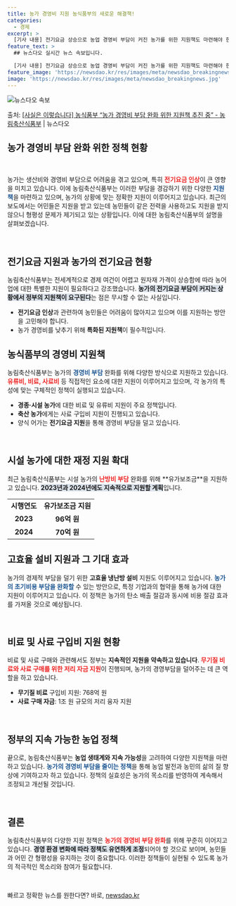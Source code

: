 ```yaml
---
title: 농가 경영비 지원 농식품부의 새로운 해결책!
categories:
  - 경제
excerpt: >
  [기사 내용] 전기요금 상승으로 농업 경영비 부담이 커진 농가를 위한 지원책도 마련해야 한다. 전기요금 인상…
feature_text: >
  ## 뉴스다오 실시간 뉴스 속보입니다.

  [기사 내용] 전기요금 상승으로 농업 경영비 부담이 커진 농가를 위한 지원책도 마련해야 한다. 전기요금 인상…
feature_image: 'https://newsdao.kr/res/images/meta/newsdao_breakingnews.jpg'
image: 'https://newsdao.kr/res/images/meta/newsdao_breakingnews.jpg'
---
```


![뉴스다오 속보](https://newsdao.kr/res/images/meta/newsdao_breakingnews.jpg)

<p>출처: <a href="https://newsdao.kr/3067" rel="dofollow">[사실은 이렇습니다] 농식품부 “농가 경영비 부담 완화 위한 지원책 추진 중” - 농림축산식품부</a> | 뉴스다오</p>

<h2 data-ke-size="size26">농가 경영비 부담 완화 위한 정책 현황</h2>

<p data-ke-size="size16">&nbsp;</p>
농가는 생산비와 경영비 부담으로 어려움을 겪고 있으며, 특히 <b><span style="color: #ee2323;">전기요금 인상</span></b>이 큰 영향을 미치고 있습니다. 이에 농림축산식품부는 이러한 부담을 경감하기 위한 다양한 <b><span style="color: #1a5490;">지원책</span></b>을 마련하고 있으며, 농가의 상황에 맞는 정확한 지원이 이루어지고 있습니다. 최근의 보도에서는 어민들은 지원을 받고 있는데 농민들이 같은 전력을 사용하고도 지원을 받지 않으니 형평성 문제가 제기되고 있는 상황입니다. 이에 대한 농림축산식품부의 설명을 살펴보겠습니다. 

<p data-ke-size="size16">&nbsp;</p>

<h2 data-ke-size="size26">전기요금 지원과 농가의 전기요금 현황</h2>
농림축산식품부는 전세계적으로 경제 여건이 어렵고 원자재 가격이 상승함에 따라 농어업에 대한 특별한 지원이 필요하다고 강조했습니다. <b><span style="background-color: #21538527;">농가의 전기요금 부담이 커지는 상황에서 정부의 지원책이 요구된다</span></b>는 점은 무시할 수 없는 사실입니다. 

<ul>
<li><b>전기요금 인상</b>과 관련하여 농민들은 어려움이 많아지고 있으며 이를 지원하는 방안을 고민해야 합니다.</li>
<li>농가 경영비를 낮추기 위해 <b>특화된 지원책</b>이 필수적입니다.</li>
</ul>

<h2 data-ke-size="size26">농식품부의 경영비 지원책</h2>
농림축산식품부는 농가의 <b><span style="color: #1a5490;">경영비 부담</span></b> 완화를 위해 다양한 방식으로 지원하고 있습니다. <b><span style="color: #ee2323;">유류비, 비료, 사료비</span></b> 등 직접적인 요소에 대한 지원이 이루어지고 있으며, 각 농가의 특성에 맞는 구체적인 정책이 실행되고 있습니다.

<ul>
<li><b>경종·시설 농가</b>에 대한 비료 및 유류비 지원이 주요 정책입니다.</li>
<li><b>축산 농가</b>에게는 사료 구입비 지원이 진행되고 있습니다.</li>
<li>양식 어가는 <b>전기요금 지원</b>을 통해 경영비 부담을 덜고 있습니다.</li>
</ul>

<p data-ke-size="size16">&nbsp;</p>

<h2 data-ke-size="size26">시설 농가에 대한 재정 지원 확대</h2>
최근 농림축산식품부는 시설 농가의 <b><span style="color: #ee2323;">난방비 부담</span></b> 완화를 위해 **유가보조금**을 지원하고 있습니다. <b><span style="background-color: #21538527;">2023년과 2024년에도 지속적으로 지원할 계획</span></b>입니다. 

<table>
<tr>
<td style="text-align: center; height: 17px;"><b>시행연도</b></td>
<td style="text-align: center; height: 17px;"><b>유가보조금 지원</b></td>
</tr>
<tr>
<td style="text-align: center; height: 17px;"><b>2023</b></td>
<td style="text-align: center; height: 17px;"><b>96억 원</b></td>
</tr>
<tr>
<td style="text-align: center; height: 17px;"><b>2024</b></td>
<td style="text-align: center; height: 17px;"><b>70억 원</b></td>
</tr>
</table>

<h2 data-ke-size="size26">고효율 설비 지원과 그 기대 효과</h2>
농가의 경제적 부담을 덜기 위한 <b>고효율 냉난방 설비</b> 지원도 이루어지고 있습니다. <b><span style="color: #1a5490;">농가의 초기비용 부담을 완화할</span></b> 수 있는 방안으로, 특정 기업과의 협약을 통해 농가에 대한 지원이 이루어지고 있습니다. 이 정책은 농가의 탄소 배출 절감과 동시에 비용 절감 효과를 가져올 것으로 예상됩니다. 

<p data-ke-size="size16">&nbsp;</p>

<h2 data-ke-size="size26">비료 및 사료 구입비 지원 현황</h2>
비료 및 사료 구매와 관련해서도 정부는 <b>지속적인 지원을 약속하고 있습니다</b>. <b><span style="color: #ee2323;">무기질 비료와 사료 구매를 위한 저리 자금 지원</span></b>이 진행되며, 농가의 경영부담을 덜어주는 데 큰 역할을 하고 있습니다.

<ul>
<li><b>무기질 비료</b> 구입비 지원: 768억 원</li>
<li><b>사료 구매 자금</b>: 1조 원 규모의 저리 융자 지원</li>
</ul>

<p data-ke-size="size16">&nbsp;</p>

<h2 data-ke-size="size26">정부의 지속 가능한 농업 정책</h2>
끝으로, 농림축산식품부는 <b>농업 생태계와 지속 가능성</b>을 고려하여 다양한 지원책을 마련하고 있습니다. <b><span style="color: #1a5490;">농가의 경영비 부담을 줄이는 정책</span></b>을 통해 농업 발전과 농민의 삶의 질 향상에 기여하고자 하고 있습니다. 정책의 실효성은 농가의 목소리를 반영하여 계속해서 조정되고 개선될 것입니다.

<p data-ke-size="size16">&nbsp;</p>

<h2 data-ke-size="size26">결론</h2>
농림축산식품부의 다양한 지원 정책은 <b><span style="color: #ee2323;">농가의 경영비 부담 완화</span></b>를 위해 꾸준히 이어지고 있습니다. <b><span style="background-color: #21538527;">경영 환경 변화에 따라 정책도 유연하게 조정</span></b>되어야 할 것으로 보이며, 농민들과 어민 간 형평성을 유지하는 것이 중요합니다. 이러한 정책들이 실현될 수 있도록 농가의 적극적인 목소리와 참여가 필요합니다.

<p data-ke-size="size16">&nbsp;</p> 

빠르고 정확한 뉴스를 원한다면? 바로, <a href="https://newsdao.kr" rel="dofollow">newsdao.kr</a>


